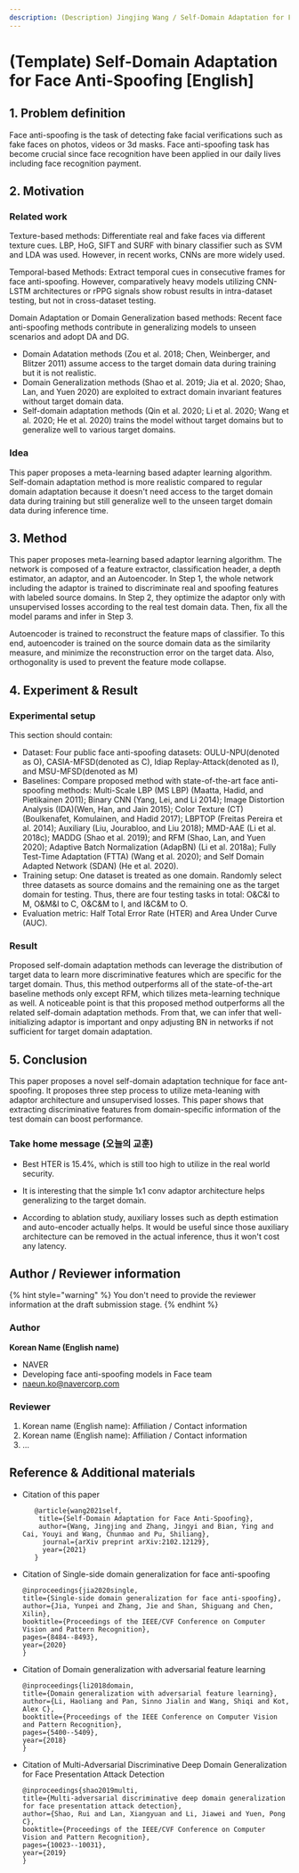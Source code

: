 ```yaml
---
description: (Description) Jingjing Wang / Self-Domain Adaptation for Face Anti-Spoofing / AAAI 2021
---
```


# \(Template\) Self-Domain Adaptation for Face Anti-Spoofing \[English]

##  1. Problem definition

Face anti-spoofing is the task of detecting fake facial verifications such as fake faces on photos, videos or 3d masks. Face anti-spoofing task has become crucial since face recognition have been applied in our daily lives including face recognition payment. 

## 2. Motivation

### Related work

Texture-based methods: Differentiate real and fake faces via different texture cues. LBP, HoG, SIFT and SURF with binary classifier such as SVM and LDA was used. However, in recent works, CNNs are more widely used. 

Temporal-based Methods: Extract temporal cues in consecutive frames for face anti-spoofing. However, comparatively heavy models utilizing CNN-LSTM architectures or rPPG signals show robust results in intra-dataset testing, but not in cross-dataset testing. 

Domain Adaptation or Domain Generalization based methods: Recent face anti-spoofing methods contribute in generalizing models to unseen scenarios and adopt DA and DG. 

- Domain Adatation methods (Zou et al. 2018; Chen, Weinberger, and Blitzer 2011) assume access to the target domain data during training but it is not realistic.
- Domain Generalization methods (Shao et al. 2019; Jia et al. 2020; Shao, Lan, and Yuen 2020) are exploited to extract domain invariant features without target domain data. 
- Self-domain adaptation methods (Qin et al. 2020; Li et al. 2020; Wang et al. 2020; He et al. 2020) trains the model without target domains but to generalize well to various target domains.   

### Idea

This paper proposes a meta-learning based adapter learning algorithm. Self-domain adaptation method is more realistic compared to regular domain adaptation because it doesn't need access to the target domain data during training but still generalize well to the unseen target domain data during inference time. 

## 3. Method

This paper proposes meta-learning based adaptor learning algorithm. The network is composed of a feature extractor, classification header, a depth estimator, an adaptor, and an Autoencoder. In Step 1, the whole network including the adaptor is trained to discriminate real and spoofing features with labeled source domains. In Step 2, they optimize the adaptor only with unsupervised losses according to the real test domain data. Then, fix all the model params and infer in Step 3. 

Autoencoder is trained to reconstruct the feature maps of classifier. To this end, autoencoder is trained on the source domain data as the similarity measure, and minimize the reconstruction error on the target data. Also, orthogonality is used to prevent the feature mode collapse.

## 4. Experiment & Result

### Experimental setup

This section should contain:

* Dataset: Four public face anti-spoofing datasets: OULU-NPU(denoted as O),  CASIA-MFSD(denoted as C), Idiap Replay-Attack(denoted as I), and MSU-MFSD(denoted as M)
* Baselines: Compare proposed method with state-of-the-art face anti-spoofing methods: Multi-Scale LBP (MS LBP) (Maatta, Hadid, and Pietikainen 2011); Binary CNN (Yang, Lei, and Li 2014); Image Distortion Analysis (IDA)(Wen, Han, and Jain 2015); Color Texture (CT) (Boulkenafet, Komulainen, and Hadid 2017); LBPTOP (Freitas Pereira et al. 2014); Auxiliary (Liu, Jourabloo, and Liu 2018); MMD-AAE (Li et al. 2018c); MADDG (Shao et al. 2019); and RFM (Shao, Lan, and Yuen 2020); Adaptive Batch Normalization (AdapBN) (Li et al. 2018a); Fully Test-Time Adaptation (FTTA) (Wang et al. 2020); and Self Domain Adapted Network (SDAN) (He et al. 2020). 
* Training setup: One dataset is treated as one domain. Randomly select three datasets as source domains and the remaining one as the target domain for testing. Thus, there are four testing tasks in total: O&C&I to M, O&M&I to C, O&C&M to I, and I&C&M to O.
* Evaluation metric: Half Total Error Rate (HTER) and Area Under Curve (AUC).

### Result

Proposed  self-domain adaptation methods can leverage the distribution of target data to learn more discriminative features which are specific for the target domain. Thus, this method outperforms all of the state-of-the-art baseline methods only except RFM, which tilizes meta-learning technique as well. A noticeable point is that this proposed method outperforms all the related self-domain adaptation methods. From that, we can infer that well-initializing adaptor is important and onpy adjusting BN in networks if not sufficient for target domain adaptation. 

## 5. Conclusion

This paper proposes a novel self-domain adaptation technique for face ant-spoofing. It proposes three step process to utilize meta-leaning with adaptor architecture and unsupervised losses. This paper shows that extracting discriminative features from domain-specific information of the test domain can boost performance. 

### Take home message \(오늘의 교훈\)

- Best HTER is 15.4%, which is still too high to utilize in the real world security. 

- It is interesting that the simple 1x1 conv adaptor architecture helps generalizing to the target domain.

- According to ablation study, auxiliary losses such as depth estimation and auto-encoder actually helps. It would be useful since those auxiliary architecture can be removed in the actual inference, thus it won't cost any latency.

## Author / Reviewer information

{% hint style="warning" %}
You don't need to provide the reviewer information at the draft submission stage.
{% endhint %}

### Author

**Korean Name \(English name\)** 

* NAVER
* Developing face anti-spoofing models in Face team
* naeun.ko@navercorp.com

### Reviewer

1. Korean name \(English name\): Affiliation / Contact information
2. Korean name \(English name\): Affiliation / Contact information
3. ...

## Reference & Additional materials

* Citation of this paper

     ``` 
     	@article{wang2021self,
      	 title={Self-Domain Adaptation for Face Anti-Spoofing},
      	 author={Wang, Jingjing and Zhang, Jingyi and Bian, Ying and Cai, Youyi and Wang, Chunmao and Pu, Shiliang},
     	  journal={arXiv preprint arXiv:2102.12129},
     	  year={2021}
     	}
     ```

- Citation of Single-side domain generalization for face anti-spoofing

     ``` 
  @inproceedings{jia2020single,
    title={Single-side domain generalization for face anti-spoofing},
    author={Jia, Yunpei and Zhang, Jie and Shan, Shiguang and Chen, Xilin},
    booktitle={Proceedings of the IEEE/CVF Conference on Computer Vision and Pattern Recognition},
    pages={8484--8493},
    year={2020}
  }
     ```

- Citation of Domain generalization with adversarial feature learning

     ``` 
  @inproceedings{li2018domain,
    title={Domain generalization with adversarial feature learning},
    author={Li, Haoliang and Pan, Sinno Jialin and Wang, Shiqi and Kot, Alex C},
    booktitle={Proceedings of the IEEE Conference on Computer Vision and Pattern Recognition},
    pages={5400--5409},
    year={2018}
  }
     ```

- Citation of Multi-Adversarial Discriminative Deep Domain Generalization for Face Presentation Attack Detection

     ``` 
  @inproceedings{shao2019multi,
    title={Multi-adversarial discriminative deep domain generalization for face presentation attack detection},
    author={Shao, Rui and Lan, Xiangyuan and Li, Jiawei and Yuen, Pong C},
    booktitle={Proceedings of the IEEE/CVF Conference on Computer Vision and Pattern Recognition},
    pages={10023--10031},
    year={2019}
  }
     ```

